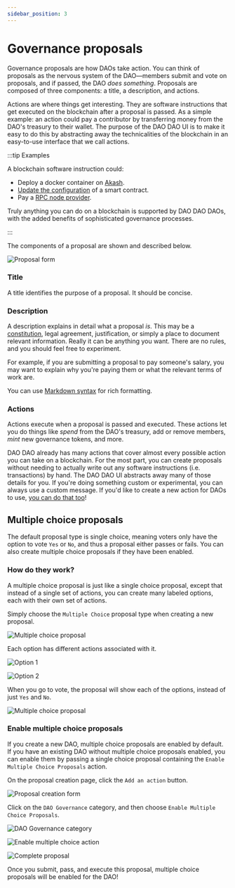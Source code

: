 ```yaml
---
sidebar_position: 3
---
```


# Governance proposals

Governance proposals are how DAOs take action. You can think of proposals as the
nervous system of the DAO—members submit and vote on proposals, and if passed,
the DAO _does something_. Proposals are composed of three components: a title, a
description, and actions.

Actions are where things get interesting. They are software instructions that
get executed on the blockchain after a proposal is passed. As a simple example:
an action could pay a contributor by transferring money from the DAO's treasury
to their wallet. The purpose of the DAO DAO UI is to make it easy to do this by
abstracting away the technicalities of the blockchain in an easy-to-use
interface that we call actions.

:::tip Examples

A blockchain software instruction could:

- Deploy a docker container on [Akash](https://akash.network/).
- [Update the
  configuration](https://daodao.zone/dao/juno10h0hc64jv006rr8qy0zhlu4jsxct8qwa0vtaleayh0ujz0zynf2s2r7v8q/proposals/A7)
  of a smart contract.
- Pay a [RPC node
  provider](https://daodao.zone/dao/juno1gpwekludv6vu8pkpnp2hwwf7f84a7mcvgm9t2cvp92hvpxk07kdq8z4xj2/proposals/A7).

Truly anything you can do on a blockchain is supported by DAO DAO DAOs, with the
added benefits of sophisticated governance processes.

:::

The components of a proposal are shown and described below.

![Proposal form](/img/proposal.png)

### Title

A title identifies the purpose of a proposal. It should be concise.

### Description

A description explains in detail what a proposal _is_. This may be a
[constitution](https://daodao.zone/dao/juno10h0hc64jv006rr8qy0zhlu4jsxct8qwa0vtaleayh0ujz0zynf2s2r7v8q/proposals/A1),
legal agreement, justification, or simply a place to document relevant
information. Really it can be anything you want. There are no rules, and you
should feel free to experiment.

For example, if you are submitting a proposal to pay someone's salary, you may
want to explain why you're paying them or what the relevant terms of work are.

You can use [Markdown syntax](https://www.markdownguide.org/basic-syntax/) for
rich formatting.

### Actions

Actions execute when a proposal is passed and executed. These actions let you do
things like _spend_ from the DAO's treasury, add or remove members, _mint_ new
governance tokens, and more.

DAO DAO already has many actions that cover almost every possible action you can
take on a blockchain. For the most part, you can create proposals without
needing to actually write out any software instructions (i.e. transactions) by
hand. The DAO DAO UI abstracts away many of those details for you. If you're
doing something custom or experimental, you can always use a custom message. If
you'd like to create a new action for DAOs to use, [you can do that
too](https://github.com/DA0-DA0/dao-dao-ui/wiki/Adding-an-action-to-DAO-DAO)!

## Multiple choice proposals

The default proposal type is single choice, meaning voters only have the option
to vote `Yes` or `No`, and thus a proposal either passes or fails. You can also
create multiple choice proposals if they have been enabled.

### How do they work?

A multiple choice proposal is just like a single choice proposal, except that
instead of a single set of actions, you can create many labeled options, each
with their own set of actions.

Simply choose the `Multiple Choice` proposal type when creating a new proposal.

![Multiple choice proposal](/img/multiple-choice-proposal.png)

Each option has different actions associated with it.

![Option 1](/img/multiple-choice-proposal-option-1.png)

![Option 2](/img/multiple-choice-proposal-option-2.png)

When you go to vote, the proposal will show each of the options, instead of just
`Yes` and `No`.

![Multiple choice proposal](/img/multiple-choice-proposal-done.png)

### Enable multiple choice proposals

If you create a new DAO, multiple choice proposals are enabled by default. If
you have an existing DAO without multiple choice proposals enabled, you can
enable them by passing a single choice proposal containing the `Enable Multiple
Choice Proposals` action.

On the proposal creation page, click the `Add an action` button.

![Proposal creation form](/img/enable-multiple-choice-add-action.png)

Click on the `DAO Governance` category, and then choose `Enable Multiple Choice
Proposals`.

![DAO Governance category](/img/enable-multiple-choice-action-modal.png)

![Enable multiple choice action](/img/enable-multiple-choice-dao-governance-category.png)

![Complete proposal](/img/enable-multiple-choice-done.png)

Once you submit, pass, and execute this proposal, multiple choice proposals will
be enabled for the DAO!
